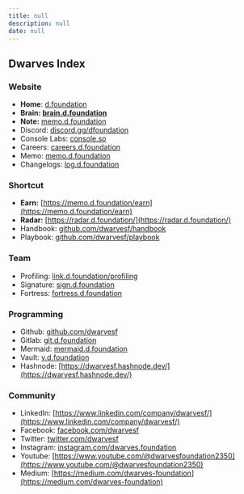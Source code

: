 ```yaml
---
title: null
description: null
date: null
---
```


## Dwarves Index

### Website

- **Home**: [d.foundation](http://d.foundation)
- **Brain: [brain.d.foundation](http://brain.d.foundation)**
- **Note:** [memo.d.foundation](https://memo.d.foundation)
- Discord: [discord.gg/dfoundation](http://discord.gg/dfoundation)
- Console Labs: [console.so](https://console.so)
- Careers: [careers.d.foundation](http://careers.d.foundation)
- Memo: [memo.d.foundation](http://memo.d.foundation)
- Changelogs: [log.d.foundation](http://log.d.foundation)

### Shortcut

- **Earn:** [](https://earn.d.foundation)[https://memo.d.foundation/earn](https://memo.d.foundation/earn)
- **Radar:** [https://radar.d.foundation/](https://radar.d.foundation/)
- Handbook: [github.com/dwarvesf/handbook](http://github.com/dwarvesf/handbook)
- Playbook: [github.com/dwarvesf/playbook](http://github.com/dwarvesf/playbook)

### Team

- Profiling: [link.d.foundation/profiling](http://link.d.foundation/profiling)
- Signature: [sign.d.foundation](http://sign.d.foundation)
- Fortress: [fortress.d.foundation](https://fortress.d.foundation)

### Programming

- Github: [github.com/dwarvesf](http://github.com/dwarvesf)
- Gitlab: [git.d.foundation](http://git.d.foundation)
- Mermaid: [mermaid.d.foundation](http://mermaid.d.foundation)
- Vault: [v.d.foundation](http://v.d.foundation)
- Hashnode: [https://dwarvesf.hashnode.dev/](https://dwarvesf.hashnode.dev/)

### Community

- LinkedIn: [https://www.linkedin.com/company/dwarvesf/](https://www.linkedin.com/company/dwarvesf/)
- Facebook: [facebook.com/dwarvesf](http://facebook.com/dwarvesf)
- Twitter: [twitter.com/dwarvesf](http://twitter.com/dwarvesf)
- Instagram: [instagram.com/dwarves.foundation](http://instagram.com/dwarves.foundation)
- Youtube: [https://www.youtube.com/@dwarvesfoundation2350](https://www.youtube.com/@dwarvesfoundation2350)
- Medium: [https://medium.com/dwarves-foundation](https://medium.com/dwarves-foundation)
